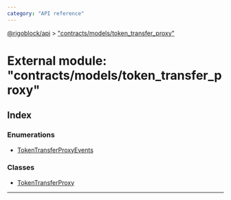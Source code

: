 ```yaml
---
category: "API reference"
---
```



[@rigoblock/api](../quick_start.md) > ["contracts/models/token_transfer_proxy"](../modules/_contracts_models_token_transfer_proxy_.md)

# External module: "contracts/models/token_transfer_proxy"

## Index

### Enumerations

* [TokenTransferProxyEvents](../enums/_contracts_models_token_transfer_proxy_.tokentransferproxyevents.md)

### Classes

* [TokenTransferProxy](../classes/_contracts_models_token_transfer_proxy_.tokentransferproxy.md)

---

